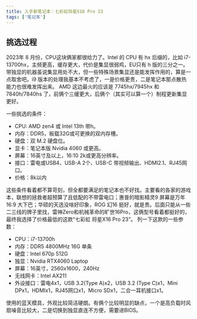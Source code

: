 ```yaml
---
title: 入手新笔记本：七彩虹将星X16 Pro 23
tags: ['笔记本']
---
```

## 挑选过程

2023年 8 月份，CPU这块俩家都很给力了。Intel 的 CPU 有 hx 后缀的，比如 i7-13700hx，主频更高，缓存更大，代价是集显很弱鸡，EU只有 h 版的三分之一。带独显的机器虽说集显用处不大，但一些特殊场景集显还是能发挥作用的，算是一点取舍吧。i9 版本的处理我基本不考虑了，一是价格更贵，二是笔记本那点散热能力也很难发挥出来。
AMD 这边最火的应该是 7745hx/7945hx 和 7840h/7840hs 了，前俩个三缓更大，后俩个（其实可以算一个）制程更新集显更好。

一些挑选的条件：

- CPU: AMD zen4 或 Intel 13th 带h。
- 内存：DDR5，板载32G或可更换的双内存槽。
- 硬盘：双 M.2 硬盘位。
- 显卡：笔记本版 Nvidia 4060 或更高。
- 屏幕：16英寸及以上，16:10 2k或更高分辨率。
- 接口：雷电或USB4、USB-A 2个、USB-C 带视频输出、HDMI2.1、RJ45网口。
- 价格：8k以内

这些条件看着都不算苛刻，但全都要满足的笔记本也不好找。主要看的各家的游戏本，联想的拯救者超预算了且低配的不带雷电口；惠普的暗影精灵9 屏幕是万年16:9 大下巴；华硕的天选没啥好印象，ROG 幻16 挺好，就是贵。后面只能从一些二三线的牌子里找，雷神Zero和机械革命的旷世16Pro，这俩型号看着都挺好的，最终我选择了价格最低的这款“七彩虹 将星X16 Pro 23”。
列一下这款的一些参数：
- CPU：i7-13700h
- 内存：DDR5 4800MHz 16G 单条
- 硬盘：Intel 670p 512G
- 独显：Nvidia RTX4060 Laptop
- 屏幕：16英寸，2560x1600，240Hz
- 无线网卡：Intel AX211
- 外设接口：雷电4x1，USB 3.2(Type A)x2，USB 3.2 (Type C)x1，Mini DPx1，HDMIx1，RJ45网口x1，Micro SDx1，二合一耳机接口x1。

使用的蓝天模具，外观比较简洁硬朗。有俩个比较明显的缺点，一个是高负载时风扇噪音比较大，二是切换到独显直连不方便，需要进BIOS。